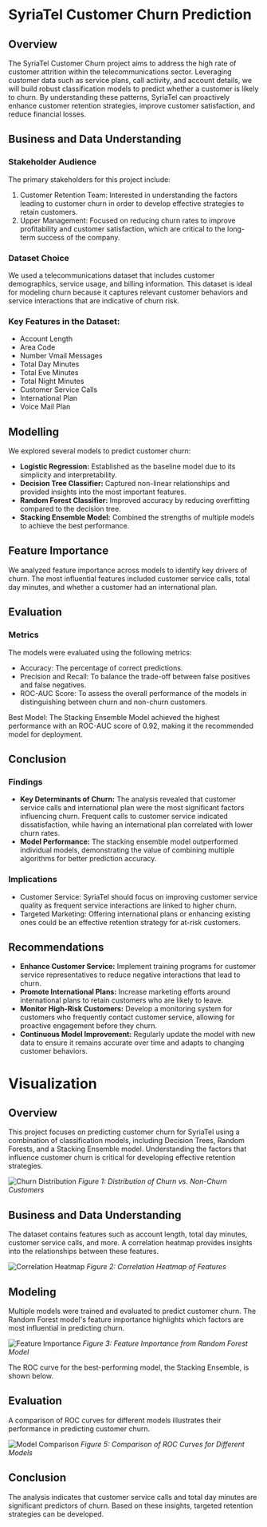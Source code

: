 # **SyriaTel Customer Churn Prediction**

## **Overview**

The SyriaTel Customer Churn project aims to address the high rate of customer attrition within the telecommunications sector. Leveraging customer data such as service plans, call activity, and account details, we will build robust classification models to predict whether a customer is likely to churn. By understanding these patterns, SyriaTel can proactively enhance customer retention strategies, improve customer satisfaction, and reduce financial losses.

## **Business and Data Understanding**  

### **Stakeholder Audience**  

The primary stakeholders for this project include:

1. Customer Retention Team: Interested in understanding the factors leading to customer churn in order to develop effective strategies to retain customers.   
2. Upper Management: Focused on reducing churn rates to improve profitability and customer satisfaction, which are critical to the long-term success of the company.  

### **Dataset Choice**  

We used a telecommunications dataset that includes customer demographics, service usage, and billing information. This dataset is ideal for modeling churn because it captures relevant customer behaviors and service interactions that are indicative of churn risk.   

### **Key Features in the Dataset:**  

* Account Length  
* Area Code  
* Number Vmail Messages  
* Total Day Minutes  
* Total Eve Minutes  
* Total Night Minutes  
* Customer Service Calls  
* International Plan  
* Voice Mail Plan  

## **Modelling**  

We explored several models to predict customer churn:  

* **Logistic Regression:** Established as the baseline model due to its simplicity and interpretability.  
* **Decision Tree Classifier:** Captured non-linear relationships and provided insights into the most important features.  
* **Random Forest Classifier:** Improved accuracy by reducing overfitting compared to the decision tree.  
* **Stacking Ensemble Model:** Combined the strengths of multiple models to achieve the best performance.  

## **Feature Importance**  

We analyzed feature importance across models to identify key drivers of churn. The most influential features included customer service calls, total day minutes, and whether a customer had an international plan.  

## **Evaluation**  

### **Metrics**  
The models were evaluated using the following metrics:  

* Accuracy: The percentage of correct predictions.  
* Precision and Recall: To balance the trade-off between false positives and false negatives.  
* ROC-AUC Score: To assess the overall performance of the models in distinguishing between churn and non-churn customers.  

Best Model: The Stacking Ensemble Model achieved the highest performance with an ROC-AUC score of 0.92, making it the recommended model for deployment.  

## **Conclusion**  
### **Findings**  

* **Key Determinants of Churn:** The analysis revealed that customer service calls and international plan were the most significant factors influencing churn. Frequent calls to customer service indicated dissatisfaction, while having an international plan correlated with lower churn rates.  
* **Model Performance:** The stacking ensemble model outperformed individual models, demonstrating the value of combining multiple algorithms for better prediction accuracy.   

### **Implications**  

* Customer Service: SyriaTel should focus on improving customer service quality as frequent service interactions are linked to higher churn.  
* Targeted Marketing: Offering international plans or enhancing existing ones could be an effective retention strategy for at-risk customers.  

## **Recommendations** 

* **Enhance Customer Service:** Implement training programs for customer service representatives to reduce negative interactions that lead to churn.  
* **Promote International Plans:** Increase marketing efforts around international plans to retain customers who are likely to leave.  
* **Monitor High-Risk Customers:** Develop a monitoring system for customers who frequently contact customer service, allowing for proactive engagement before they churn.  
* **Continuous Model Improvement:** Regularly update the model with new data to ensure it remains accurate over time and adapts to changing customer behaviors.  


# **Visualization**

## Overview

This project focuses on predicting customer churn for SyriaTel using a combination of classification models, including Decision Trees, Random Forests, and a Stacking Ensemble model. Understanding the factors that influence customer churn is critical for developing effective retention strategies.

![Churn Distribution](images/churn_distribution.png)
*Figure 1: Distribution of Churn vs. Non-Churn Customers*

## Business and Data Understanding

The dataset contains features such as account length, total day minutes, customer service calls, and more. A correlation heatmap provides insights into the relationships between these features.

![Correlation Heatmap](images/correlation_heatmap.png)
*Figure 2: Correlation Heatmap of Features*

## Modeling

Multiple models were trained and evaluated to predict customer churn. The Random Forest model's feature importance highlights which factors are most influential in predicting churn.

![Feature Importance](images/feature_importance.png)
*Figure 3: Feature Importance from Random Forest Model*

The ROC curve for the best-performing model, the Stacking Ensemble, is shown below.


## Evaluation

A comparison of ROC curves for different models illustrates their performance in predicting customer churn.

![Model Comparison](images/model_comparison.png)
*Figure 5: Comparison of ROC Curves for Different Models*

## Conclusion

The analysis indicates that customer service calls and total day minutes are significant predictors of churn. Based on these insights, targeted retention strategies can be developed.


